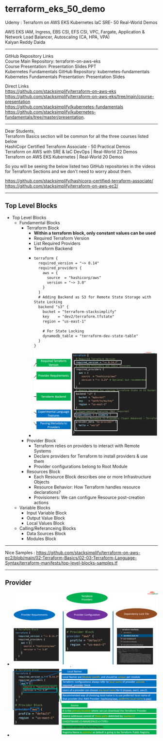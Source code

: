 # terraform_eks_50_demo  
Udemy : Terraform on AWS EKS Kubernetes IaC SRE- 50 Real-World Demos  


AWS EKS IAM, Ingress, EBS CSI, EFS CSI, VPC, Fargate, Application & Network Load Balancer, Autoscaling (CA, HPA, VPA)  
Kalyan Reddy Daida  
  
---  
  
GitHub Repository Links  
Course Main Repository: terraform-on-aws-eks  
Course Presentation: Presentation Slides PPT  
Kubernetes Fundamentals GitHub Repository: kubernetes-fundamentals  
Kubernetes Fundamentals Presentation: Presentation Slides  
  
Direct Links  
https://github.com/stacksimplify/terraform-on-aws-eks  
https://github.com/stacksimplify/terraform-on-aws-eks/tree/main/course-presentation  
https://github.com/stacksimplify/kubernetes-fundamentals  
https://github.com/stacksimplify/kubernetes-fundamentals/tree/master/presentation.  
  
---  
  
Dear Students,  
Terraform Basics section will be common for all the three courses listed below  
HashiCopr Certified Terraform Associate - 50 Practical Demos  
Terraform on AWS with SRE & IaC DevOps | Real-World 22 Demos  
Terraform on AWS EKS Kubernetes | Real-World 20 Demos  
  
So you will be seeing the below listed two GitHub repositories in the videos for Terraform Sections and we don't need to worry about them.  
  
https://github.com/stacksimplify/hashicorp-certified-terraform-associate/  
https://github.com/stacksimplify/terraform-on-aws-ec2/  
  
---  

## Top Level Blocks  
- Top Level Blocks
  - Fundamental Blocks
    - Terraform Block
      * <b> Within a terraform block, only constant values can be used </b>
      * Required Terraform Version
      * List Required Providers
      * Terraform Backend  
      *
        ```
        terraform {
          required_version = "~> 0.14"
          required_providers {
            aws = {
              source  = "hashicorp/aws"
              version = "~> 3.0"
            }
          }
          # Adding Backend as S3 for Remote State Storage with State Locking
          backend "s3" {
            bucket = "terraform-stacksimplify"
            key    = "dev2/terraform.tfstate"
            region = "us-east-1"  
        
            # For State Locking
            dynamodb_table = "terraform-dev-state-table"
          }
        }
        ```
      * ![Terraform Blocks](./images/terraform_block.png)
    - Provider  Block
      * Terraform relies on providers to interact with Remote Systems
      * Declare providers for Terraform to install providers & use them
      * Provider configurations belong to Root Module
    - Resources Block
      * Each Resource Block describes one or more Infrastructure Objects
      * Resource Behavior: How Terraform handles resource declarations?
      * Provisioners: We can configure Resource post-creation actions
  - Variable Blocks
    - Input Variable Block
    - Output Value Block
    - Local Values Block
  - Calling/Referanceing Blocks
    - Data Sources Block
    - Modules Block

---

Nice Samples : https://github.com/stacksimplify/terraform-on-aws-ec2/blob/main/02-Terraform-Basics/02-03-Terraform-Language-Syntax/terraform-manifests/top-level-blocks-samples.tf

---

## Provider
* ![Terraform Providers](./images/terraform_provider_1.png)
* ![Terraform Providers](./images/terraform_provider_2.png)

